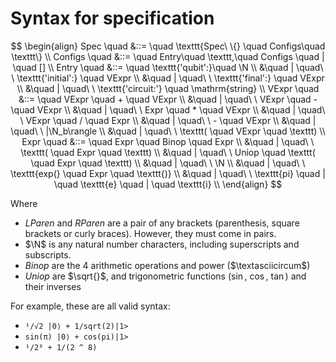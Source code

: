 # Syntax for specification

$$
\begin{align}
Spec \quad &::= \quad \texttt{Spec\ \{} \quad Configs\quad \texttt\} \\
Configs \quad &::= \quad Entry\quad \texttt,\quad Configs \quad | \quad [] \\
Entry \quad &::= \quad \texttt{'qubit':}\quad \N \\
		&\quad | \quad\ \ \texttt{'initial':} \quad VExpr \\
		&\quad | \quad\ \ \texttt{'final':} \quad VExpr \\
		&\quad | \quad\ \ \texttt{'circuit:'} \quad \mathrm{string} \\
VExpr \quad &::= \quad VExpr \quad + \quad VExpr \\
		&\quad | \quad\ \ VExpr \quad - \quad VExpr \\
		&\quad | \quad\ \ Expr \quad * \quad VExpr \\
		&\quad | \quad\ \ VExpr \quad / \quad Expr \\
		&\quad | \quad\ \ - \quad VExpr \\
		&\quad | \quad\ \ |\N_b\rangle \\
		&\quad | \quad\ \ \texttt( \quad VExpr \quad \texttt) \\
Expr \quad &::= \quad Expr \quad Binop \quad Expr \\
		&\quad | \quad\ \ \texttt( \quad Expr \quad \texttt) \\
		&\quad | \quad\ \ Uniop \quad \texttt( \quad Expr \quad \texttt) \\
		&\quad | \quad\ \ \N \\
		&\quad | \quad\ \ \texttt{exp(} \quad Expr \quad \texttt{)} \\
		&\quad | \quad\ \ \texttt{pi} \quad | \quad \texttt{e} \quad | \quad \texttt{i} \\
\end{align}
$$

 Where

- $LParen$ and $RParen$ are a pair of any brackets (parenthesis, square brackets or curly braces). However, they must come in pairs. 
- $\N$ is any natural number characters, including superscripts and subscripts.
- $Binop$ are the 4 arithmetic operations and power ($\textasciicircum$)
- $Uniop$ are $\sqrt{}$, and trigonometric functions ($\sin$, $\cos$, $\tan$) and their inverses

For example, these are all valid syntax: 

- `¹/√2 |0⟩ + 1/sqrt(2)|1>`
- `sin(π) |0⟩ + cos(pi)|1>`
- `¹/2⁸ + 1/(2 ^ 8)`


